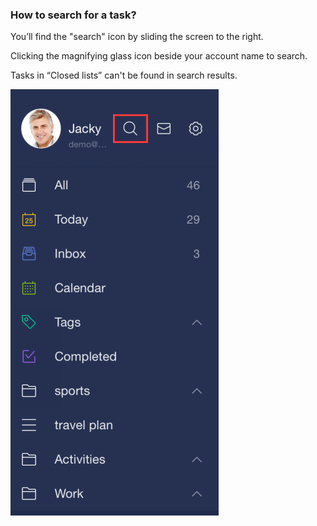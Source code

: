 ### How to search for a task?

You’ll find the "search" icon by sliding the screen to the right.

Clicking the magnifying glass icon beside your account name to search.

Tasks in “Closed lists” can't be found in search results.

![](searchicon.png)


